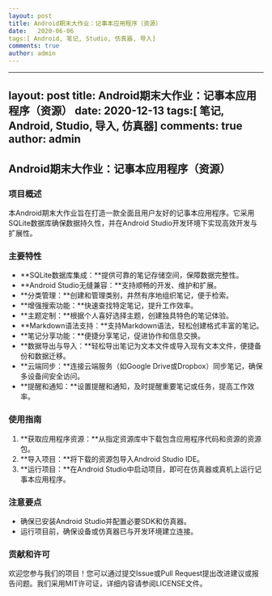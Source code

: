```yaml
---
layout: post
title: Android期末大作业：记事本应用程序（资源）
date:   2020-06-06
tags:[ Android, 笔记, Studio, 仿真器, 导入]
comments: true
author: admin
---
```

---
layout: post
title: Android期末大作业：记事本应用程序（资源）
date:   2020-12-13
tags:[ 笔记, Android, Studio, 导入, 仿真器]
comments: true
author: admin
---
## Android期末大作业：记事本应用程序（资源）

### 项目概述

本Android期末大作业旨在打造一款全面且用户友好的记事本应用程序。它采用SQLite数据库确保数据持久性，并在Android Studio开发环境下实现高效开发与扩展性。

### 主要特性

- **SQLite数据库集成：**提供可靠的笔记存储空间，保障数据完整性。
- **Android Studio无缝兼容：**支持顺畅的开发、维护和扩展。
- **分类管理：**创建和管理类别，井然有序地组织笔记，便于检索。
- **增强搜索功能：**快速查找特定笔记，提升工作效率。
- **主题定制：**根据个人喜好选择主题，创建独具特色的笔记体验。
- **Markdown语法支持：**支持Markdown语法，轻松创建格式丰富的笔记。
- **笔记分享功能：**便捷分享笔记，促进协作和信息交换。
- **数据导出与导入：**轻松导出笔记为文本文件或导入现有文本文件，便捷备份和数据迁移。
- **云端同步：**连接云端服务（如Google Drive或Dropbox）同步笔记，确保多设备间安全访问。
- **提醒和通知：**设置提醒和通知，及时提醒重要笔记或任务，提高工作效率。

### 使用指南

1. **获取应用程序资源：**从指定资源库中下载包含应用程序代码和资源的资源包。
2. **导入项目：**将下载的资源包导入Android Studio IDE。
3. **运行项目：**在Android Studio中启动项目，即可在仿真器或真机上运行记事本应用程序。

### 注意要点

- 确保已安装Android Studio并配置必要SDK和仿真器。
- 运行项目前，确保设备或仿真器已与开发环境建立连接。

### 贡献和许可

欢迎您参与我们的项目！您可以通过提交Issue或Pull Request提出改进建议或报告问题。我们采用MIT许可证，详细内容请参阅LICENSE文件。